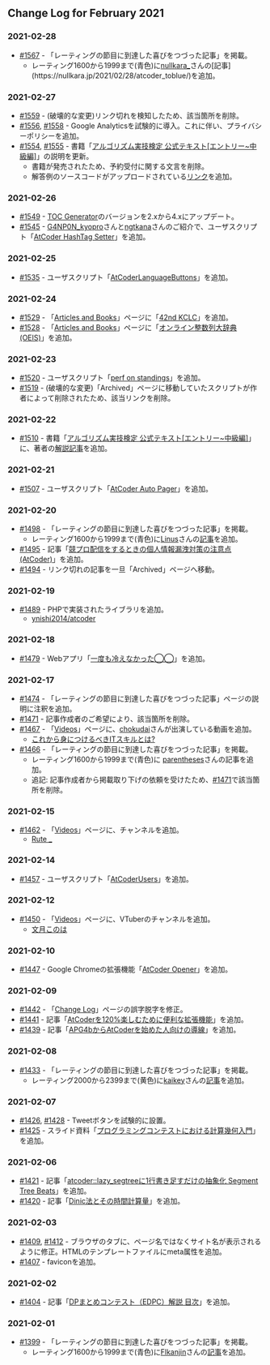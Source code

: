 ## Change Log for February 2021

### 2021-02-28

- [#1567](https://github.com/KATO-Hiro/AtCoderClans/pull/1567) -  「レーティングの節目に到達した喜びをつづった記事」を掲載。
  - レーティング1600から1999まで(青色)に[nullkara_](https://atcoder.jp/users/nullkara_)さんの[記事](https://nullkara.jp/2021/02/28/atcoder_toblue/)を追加。

### 2021-02-27

- [#1559](https://github.com/KATO-Hiro/AtCoderClans/pull/1559) - (破壊的な変更)リンク切れを検知したため、該当箇所を削除。
- [#1556](https://github.com/KATO-Hiro/AtCoderClans/pull/1556), [#1558](https://github.com/KATO-Hiro/AtCoderClans/pull/1558) - Google Analyticsを試験的に導入。これに伴い、プライバシーポリシーを追加。
- [#1554](https://github.com/KATO-Hiro/AtCoderClans/pull/1554), [#1555](https://github.com/KATO-Hiro/AtCoderClans/pull/1555) - 書籍「[アルゴリズム実技検定 公式テキスト[エントリー~中級編]](https://www.amazon.co.jp/gp/product/483997277X/ref=as_li_ss_tl?ie=UTF8&linkCode=sl1&tag=rust-twitter-22&linkId=f436393e211c3e53630445f04c8d65c9&language=ja_JP)」の説明を更新。
  - 書籍が発売されたため、予約受付に関する文言を削除。
  - 解答例のソースコードがアップロードされている[リンク](https://github.com/kenkoooo/pastbook-source-code)を追加。

### 2021-02-26

- [#1549](https://github.com/KATO-Hiro/AtCoderClans/pull/1549) - [TOC Generator](https://github.com/technote-space/toc-generator)のバージョンを2.xから4.xにアップデート。
- [#1545](https://github.com/KATO-Hiro/AtCoderClans/pull/1545) - [G4NP0N_kyopro](https://twitter.com/G4NP0N_kyopro)さんと[ngtkana](https://twitter.com/ngtkana)さんのご紹介で、ユーザスクリプト「[AtCoder HashTag Setter](https://greasyfork.org/ja/scripts/422324-atcoder-hashtag-setter)」を追加。

### 2021-02-25

- [#1535](https://github.com/KATO-Hiro/AtCoderClans/pull/1535) - ユーザスクリプト「[AtCoderLanguageButtons](https://greasyfork.org/ja/scripts/421663-atcoderlanguagebuttons)」を追加。

### 2021-02-24

- [#1529](https://github.com/KATO-Hiro/AtCoderClans/pull/1529) - 「[Articles and Books](https://kato-hiro.github.io/AtCoderClans/media)」ページに「[42nd KCLC](https://kclc-kaisei.github.io/index.html)」を追加。
- [#1528](https://github.com/KATO-Hiro/AtCoderClans/pull/1528) - 「[Articles and Books](https://kato-hiro.github.io/AtCoderClans/media)」ページに「[オンライン整数列大辞典 (OEIS)](https://oeis.org/?language=japanese)」を追加。

### 2021-02-23

- [#1520](https://github.com/KATO-Hiro/AtCoderClans/pull/1520) - ユーザスクリプト「[perf on standings](https://greasyfork.org/en/scripts/422106-perf-on-standings)」を追加。
- [#1519](https://github.com/KATO-Hiro/AtCoderClans/pull/1519) - (破壊的な変更)「Archived」ページに移動していたスクリプトが作者によって削除されたため、該当リンクを削除。

### 2021-02-22

- [#1510](https://github.com/KATO-Hiro/AtCoderClans/pull/1510) - 書籍「[アルゴリズム実技検定 公式テキスト[エントリー~中級編]](https://www.amazon.co.jp/gp/product/483997277X/ref=as_li_ss_tl?ie=UTF8&linkCode=sl1&tag=rust-twitter-22&linkId=f436393e211c3e53630445f04c8d65c9&language=ja_JP)」に、著者の[解説記事](https://betrue12.hateblo.jp/entry/2021/02/20/123103)を追加。

### 2021-02-21

- [#1507](https://github.com/KATO-Hiro/AtCoderClans/pull/1507) - ユーザスクリプト「[AtCoder Auto Pager](https://greasyfork.org/ja/scripts/421991-atcoder-auto-pager)」を追加。

### 2021-02-20

- [#1498](https://github.com/KATO-Hiro/AtCoderClans/pull/1498) - 「レーティングの節目に到達した喜びをつづった記事」を掲載。
  - レーティング1600から1999まで(青色)に[Linus](https://atcoder.jp/users/Linus)さんの[記事](https://linus-mk.hatenablog.com/entry/atcoder_blue)を追加。
- [#1495](https://github.com/KATO-Hiro/AtCoderClans/pull/1495) - 記事「[競プロ配信をするときの個人情報漏洩対策の注意点 (AtCoder)](https://harurunppp.hatenablog.com/entry/2021/02/18/235349)」を追加。
- [#1494](https://github.com/KATO-Hiro/AtCoderClans/pull/1494) - リンク切れの記事を一旦「Archived」ページへ移動。

### 2021-02-19

- [#1489](https://github.com/KATO-Hiro/AtCoderClans/pull/1489) - PHPで実装されたライブラリを追加。
  - [ynishi2014/atcoder](https://github.com/ynishi2014/atcoder)

### 2021-02-18

- [#1479](https://github.com/KATO-Hiro/AtCoderClans/pull/1479) - Webアプリ「[一度も冷えなかった◯◯](https://tarareba.herokuapp.com/vote/)」を追加。

### 2021-02-17

- [#1474](https://github.com/KATO-Hiro/AtCoderClans/pull/1474) - 「レーティングの節目に到達した喜びをつづった記事」ページの説明に注釈を追加。
- [#1471](https://github.com/KATO-Hiro/AtCoderClans/pull/1471) - 記事作成者のご希望により、該当箇所を削除。
- [#1467](https://github.com/KATO-Hiro/AtCoderClans/pull/1467) - 「[Videos](https://kato-hiro.github.io/AtCoderClans/videos)」ページに、[chokudai](https://twitter.com/chokudai)さんが出演している動画を追加。
  - [これから身につけるべきITスキルとは?](https://www.youtube.com/watch?v=oSIRyxJNBrI&feature=youtu.be)
- [#1466](https://github.com/KATO-Hiro/AtCoderClans/pull/1466) - 「レーティングの節目に到達した喜びをつづった記事」を掲載。
  - レーティング1600から1999まで(青色)に [parentheses](https://atcoder.jp/users/parentheses)さんの記事を追加。
  - 追記: 記事作成者から掲載取り下げの依頼を受けたため、[#1471](https://github.com/KATO-Hiro/AtCoderClans/pull/1471)で該当箇所を削除。

### 2021-02-15

- [#1462](https://github.com/KATO-Hiro/AtCoderClans/pull/1462) - 「[Videos](https://kato-hiro.github.io/AtCoderClans/videos)」ページに、チャンネルを追加。
  - [Rute _](https://www.youtube.com/channel/UCvB4r-9OCn84AohIsnvLYhA)

### 2021-02-14

- [#1457](https://github.com/KATO-Hiro/AtCoderClans/pull/1457) - ユーザスクリプト「[AtCoderUsers](https://greasyfork.org/ja/scripts/420811-atcoderusers)」を追加。

### 2021-02-12

- [#1450](https://github.com/KATO-Hiro/AtCoderClans/pull/1450) - 「[Videos](https://kato-hiro.github.io/AtCoderClans/videos)」ページに、VTuberのチャンネルを追加。
  - [文月このは](https://www.youtube.com/playlist?list=PLhu1EKNfmGwS75JjK2YeMRm9AVcubN0WO)

### 2021-02-10

- [#1447](https://github.com/KATO-Hiro/AtCoderClans/pull/1447) - Google Chromeの拡張機能「[AtCoder Opener](https://chrome.google.com/webstore/detail/atcoder-opener/fcfbcmhldmilebbhlapaekahjlcflinl)」を追加。

### 2021-02-09

- [#1442](https://github.com/KATO-Hiro/AtCoderClans/pull/1442) - 「[Change Log](https://kato-hiro.github.io/AtCoderClans/CHANGELOG)」ページの誤字脱字を修正。
- [#1441](https://github.com/KATO-Hiro/AtCoderClans/pull/1441) - 記事「[AtCoderを120%楽しむために便利な拡張機能](https://dailylife.dev/posts/79#body)」を追加。
- [#1439](https://github.com/KATO-Hiro/AtCoderClans/pull/1439) - 記事「[APG4bからAtCoderを始めた人向けの導線](https://mogurin1000000007.hatenablog.com/entry/2021/02/09/162158)」を追加。

### 2021-02-08

- [#1433](https://github.com/KATO-Hiro/AtCoderClans/pull/1433) - 「レーティングの節目に到達した喜びをつづった記事」を掲載。
  - レーティング2000から2399まで(黄色)に[kaikey](https://atcoder.jp/users/kaikey)さんの[記事](https://kaikey.hatenablog.com/entry/2021/02/08/192647)を追加。

### 2021-02-07

- [#1426](https://github.com/KATO-Hiro/AtCoderClans/pull/1426), [#1428](https://github.com/KATO-Hiro/AtCoderClans/pull/1428) - Tweetボタンを試験的に設置。
- [#1425](https://github.com/KATO-Hiro/AtCoderClans/pull/1425) - スライド資料「[プログラミングコンテストにおける計算幾何入門](https://www.ioi-jp.org/camp/2017/2017-sp_camp-hide.pdf)」を追加。

### 2021-02-06

- [#1421](https://github.com/KATO-Hiro/AtCoderClans/pull/1421) - 記事「[atcoder::lazy_segtreeに1行書き足すだけの抽象化 Segment Tree Beats](https://rsm9.hatenablog.com/entry/2021/02/01/220408)」を追加。
- [#1420](https://github.com/KATO-Hiro/AtCoderClans/pull/1420) - 記事「[Dinic法とその時間計算量](http://misawa.github.io/others/flow/dinic_time_complexity.html)」を追加。

### 2021-02-03

- [#1409](https://github.com/KATO-Hiro/AtCoderClans/pull/1409), [#1412](https://github.com/KATO-Hiro/AtCoderClans/pull/1412) - ブラウザのタブに、ページ名ではなくサイト名が表示されるように修正。HTMLのテンプレートファイルにmeta属性を追加。
- [#1407](https://github.com/KATO-Hiro/AtCoderClans/pull/1407) - faviconを追加。

### 2021-02-02

- [#1404](https://github.com/KATO-Hiro/AtCoderClans/pull/1404) - 記事「[DPまとめコンテスト（EDPC）解説 目次](https://kyopro-friends.hatenablog.com/entry/2019/01/12/230754)」を追加。

### 2021-02-01

- [#1399](https://github.com/KATO-Hiro/AtCoderClans/pull/1399) - 「レーティングの節目に到達した喜びをつづった記事」を掲載。
  - レーティング1600から1999まで(青色)に[Flkanjin](https://atcoder.jp/users/Flkanjin)さんの[記事](https://flkanjin.hatenablog.com/entry/2021/02/01/095417)を追加。
